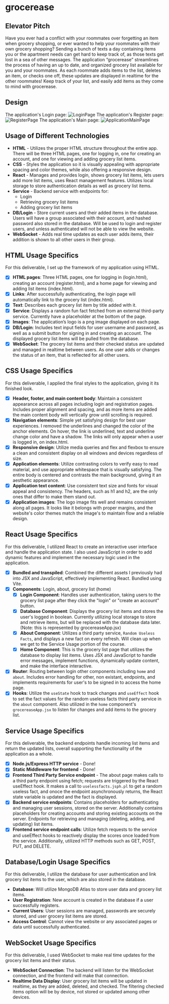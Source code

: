 # grocerease

## Elevator Pitch

Have you ever had a conflict with your roommates over forgetting an item when grocery shopping, or ever wanted to help your roommates with their own grocery shopping? Sending a bunch of texts a day containing items you or the apartment needs can get hard to keep track of, as those texts get lost in a sea of other messages. The application “grocerease” streamlines the process of having an up to date, and organized grocery list available for you and your roommates. As each roommate adds items to the list, deletes an item, or checks one off, these updates are displayed in realtime for the other roommates! Keep track of your list, and easily add items as they come to mind with grocerease.


## Design

The application's Login page:
![LoginPage](Pics/grocereaseLoginPageSS.png)
The application's Register page:
![RegisterPage](Pics/grocereaseRegisterPageSS.png)
The application's Main page:
![ApplicationMainPage](Pics/grocereaseMainPageSS.png)


## Usage of Different Technologies

- **HTML** - Utilizes the proper HTML structure throughout the entire app. There will be three HTML pages, one for logging in, one for creating an account, and one for viewing and adding grocery list items.
- **CSS** - Styles the application so it is visually appealing with appropriate spacing and color themes, while also offering a responsive design.
- **React** - Manages and provides login, shows grocery list items, lets users add more list items, uses React management features. Utilizes local storage to store authentication details as well as grocery list items.
- **Service** - Backend service with endpoints for:
    - Login
    - Retrieving grocery list items
    - Adding grocery list items
- **DB/Login** - Store current users and their added items in the database. Users will have a group associated with their account, and hashed password also stored in the database. Will be used to login and register users, and unless authenticated will not be able to view the website.
- **WebSocket** - Adds real time updates as each user adds items, their addition is shown to all other users in their group.


## HTML Usage Specifics

For this deliverable, I set up the framework of my application using HTML.

- [x] **HTML pages**: Three HTML pages, one for logging in (login.html), creating an account (register.html), and a home page for viewing and adding list items (index.html).
- [x] **Links**: After successfully authenticating, the login page will automatically link to the grocery list (index.html).
- [x] **Text**: Describes each grocery list item by title added with it.
- [x] **Service**: Displays a random fun fact fetched from an external third-party service. Currently have a placeholder at the bottom of the page.
- [x] **Images**: The application’s logo is a png image displayed on each page.
- [x] **DB/Login**: Includes text input fields for user username and password, as well as a submit button for signing in and creating an account. The displayed grocery list items will be pulled from the database.
- [x] **WebSocket**: The grocery list items and their checked status are updated and managed in realtime between users. As one user adds or changes the status of an item, that is reflected for all other users.

## CSS Usage Specifics

For this deliverable, I applied the final styles to the application, giving it its finished look.

- [x] **Header, footer, and main content body**: Maintain a consistent appearance across all pages including login and registration pages. Includes proper alignment and spacing, and as more items are added the main content body will vertically grow until scrolling is required.
- [x] **Navigation elements**: Simple yet satisfying design for best user experiences. I removed the underlines and changed the color of the anchor elements. On hover, the link is underlined, text and underline change color and have a shadow. The links will only appear when a user is logged in, on index.html.
- [x] **Responsive design**: Utilize media queries and flex and flexbox to ensure a clean and consistent display on all windows and devices regardless of size.
- [x] **Application elements**: Utilize contrasting colors to verify easy to read material, and use appropriate whitespace that is visually satisfying. The entire body is centered and contrasts the main background, giving it an aesthetic appearance.
- [x] **Application text content**: Use consistent text size and fonts for visual appeal and consistency. The headers, such as h1 and h2, are the only ones that differ to make them stand out.
- [x] **Application images**: The logo image fits well and remains consistent along all pages. It looks like it belongs with proper margins, and the website's color themes match the image's to maintain flow and a reliable design.

## React Usage Specifics

For this deliverable, I utilized React to create an interactive user interface and handle the application state. I also used JavaScript in order to add dynamic features and implement the necessary logic used in the application.

- [x] **Bundled and transpiled**: Combined the different assets I previously had into JSX and JavaScript, effectively implementing React. Bundled using Vite.
- [x] **Components**: Login, about, grocery list (home)
    - [x] **Login Component**: Handles user authentication, taking users to the grocery list page after they click the "login" or "create an account" button.
    - [x] **Database Component**: Displays the grocery list items and stores the user's logged in boolean. Currently utilizing local storage to store and retrieve items, but will be replaced with the database data later. (Note: this is represented by grocereaseApp.jsx)
    - [x] **About Component**: Utilizes a third party service, `Random Useless Facts`, and displays a new fact on every refresh. Will clean up when we get to the Service Usage portion of the course.
    - [x] **Home Component**: This is the grocery list page that utilizes the database to display list items. Uses JSX and JavaScript to handle error messages, implement functions, dynamically update content, and make the interface interactive.
- [x] **Router**: Routing between login other components including `home` and `about`. Includes error handling for other, non existant, endpoints, and implements requirements for user's to be signed in to access the home page.
- [x] **Hooks**: Utilize the `useState` hook to track changes and `useEffect` hook to set the fact values for the random useless facts third party service in the `about` component. Also utilized in the `home` component's `grocereaseApp.jsx` to listen for changes and add items to the grocery list.

## Service Usage Specifics

For this deliverable, the backend endpoints handle incoming list items and return the updated lists, overall supporting the functionality of the application as a whole.

- [x] **Node.js/Express HTTP service** - Done!
- [x] **Static Middleware for frontend** - Done!
- [x] **Frontend Third Party Service endpoint** - The about page makes calls to a third party endpoint using fetch; requests are triggered by the React useEffect hook. It makes a call to `uselessfacts.jsph.pl` to get a random useless fact, and onoce the endpoint asynchronously returns, the React state variable is updated and the fact is displayed.
- [x] **Backend service endpoints**: Contains placeholders for authenticating and managing user sessions, stored on the server. Additionally contains placeholders for creating accounts and storing existing accounts on the server. Endpoints for retrieving and managing (deleting, adding, and updating) list items.
- [x] **Frontend service endpoint calls**: Utilize fetch requests to the service and useEffect hooks to reactively display the scores once loaded from the service. Additionally, utilized HTTP methods such as GET, POST, PUT, and DELETE.

## Database/Login Usage Specifics

For this deliverable, I utilize the database for user authentication and link grocery list items to the user, which are also stored in the database.

- **Database**: Will utilize MongoDB Atlas to store user data and grocery list items.
- **User Registration**: New account is created in the database if a user successfully registers.
- **Current Users**: User sessions are managed, passwords are securely stored, and user grocery list items are stored.
- **Access Control**: Cannot view the website or any associated pages or data until successfully authenticated.

## WebSocket Usage Specifics

For this deliverable, I used WebSocket to make real time updates for the grocery list items and their status.

- **WebSocket Connection**: The backend will listen for the WebSocket connection, and the frontend will make that connection.
- **Realtime Data Display**: User grocery list items will be updated in realtime, as they are added, deleted, and checked. The filtering checked items option will be by device, not stored or updated among other devices.